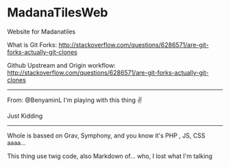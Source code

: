 # MadanaTilesWeb
Website for Madanatiles


What is Git Forks:
http://stackoverflow.com/questions/6286571/are-git-forks-actually-git-clones


Github Upstream and Origin workflow:
http://stackoverflow.com/questions/6286571/are-git-forks-actually-git-clones

---------------------------------------------------------------
From: @BenyaminL
I'm playing with this thing :v:

Just Kidding

______________________________________________________
Whole is bassed on Grav, Symphony, and you know it's PHP , JS, CSS aaaa...

This thing use twig code, also Markdown of... who, I lost what I'm talking

